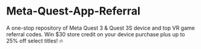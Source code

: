 # Meta-Quest-App-Referral
A one-stop repository of Meta Quest 3 &amp; Quest 3S device and top VR game referral codes. Win $30 store credit on your device purchase plus up to 25% off select titles! 🔥
